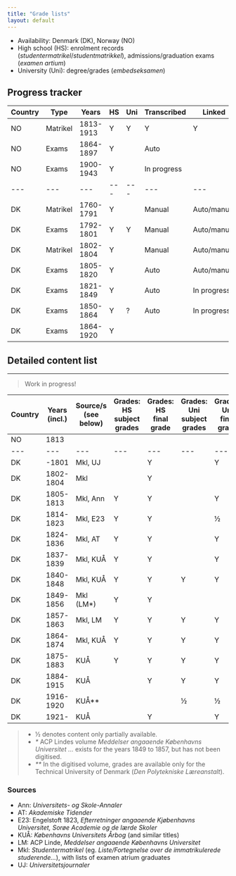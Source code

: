 ```yaml
---
title: "Grade lists"
layout: default
---
```


- Availability: Denmark (DK), Norway (NO)
- High school (HS): enrolment records (*studentermatrikel*/*studentmatrikkel*), admissions/graduation exams (*examen artium*)
- University (Uni): degree/grades (*embedseksamen*)

## Progress tracker

| Country | Type | Years | HS | Uni | Transcribed | Linked |
|---|---|---|---|---|---|---|
| NO | Matrikel | 1813-1913 | Y | Y | Y | Y |
| NO | Exams | 1864-1897 | Y | | Auto | |
| NO | Exams | 1900-1943 | Y | |In progress | |
|---|---|---|---|---|---|---|
| DK | Matrikel | 1760-1791 | Y | | Manual | Auto/manual |
| DK | Exams | 1792-1801 | Y | Y | Manual |Auto/manual |
| DK | Matrikel | 1802-1804 | Y | | Manual | Auto/manual |
| DK | Exams | 1805-1820 | Y | | Auto |Auto/manual |
| DK | Exams | 1821-1849 | Y | | Auto |In progress |
| DK | Exams | 1850-1864 | Y | ? | Auto |In progress |
| DK | Exams | 1864-1920 | Y | | | |

## Detailed content list

---
> Work in progress!

| Country | Years (incl.) | Source/s (see below) | Grades: HS subject grades | Grades: HS final grade | Grades: Uni subject grades | Grades: Uni final grade |
|---|---|---|---|---|---|---|
| NO | 1813 | | | | | |
|---|---|---|---|---|---|---|
| DK | -1801 | Mkl, UJ | | Y | | Y |
| DK | 1802-1804 | Mkl | | Y | | |
| DK | 1805-1813 | Mkl, Ann | Y | Y | | Y |
| DK | 1814-1823 | Mkl, E23 | Y | Y | | ½ |
| DK | 1824-1836 | Mkl, AT | Y | Y | | Y |
| DK | 1837-1839 | Mkl, KUÅ | Y | Y | | Y |
| DK | 1840-1848 | Mkl, KUÅ | Y | Y | Y | Y |
| DK | 1849-1856 | Mkl (LM*) | Y | Y | | |
| DK | 1857-1863 | Mkl, LM | Y | Y | Y | Y |
| DK | 1864-1874 | Mkl, KUÅ | Y | Y | Y | Y |
| DK | 1875-1883 | KUÅ | Y | Y | Y | Y |
| DK | 1884-1915 | KUÅ | | Y | Y | Y |
| DK | 1916-1920 | KUÅ** | | | ½ | ½ |
| DK | 1921- | KUÅ | | Y | | Y |

> - ½ denotes content only partially available.  
> - _*_ ACP Lindes volume _Meddelser angaaende Københavns Universitet ..._ exists for the years 1849 to 1857, but has not been digitised.  
> - _**_ In the digitised volume, grades are available only for the Technical University of Denmark (_Den Polytekniske Læreanstalt_).


### Sources
- Ann: _Universitets- og Skole-Annaler_
- AT: _Akademiske Tidender_
- E23: Engelstoft 1823, _Efterretninger angaaende Kjøbenhavns Universitet, Sorøe Academie og de lærde Skoler_
- KUÅ: _Københavns Universitets Årbog_ (and similar titles)
- LM: ACP Linde, _Meddelser angaaende Københavns Universitet_
- Mkl: _Studentermatrikel_ (eg. _Liste/Fortegnelse over de immatrikulerede studerende..._), with lists of examen atrium graduates
- UJ: _Universitetsjournaler_
